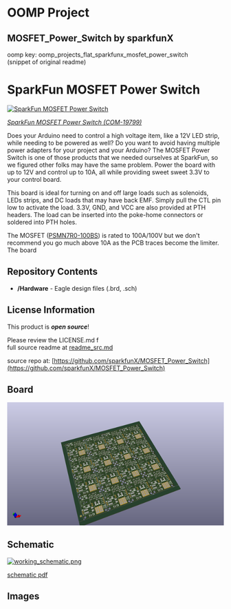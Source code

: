 # OOMP Project  
## MOSFET_Power_Switch  by sparkfunX  
  
oomp key: oomp_projects_flat_sparkfunx_mosfet_power_switch  
(snippet of original readme)  
  
SparkFun MOSFET Power Switch  
========================================  
  
[![SparkFun MOSFET Power Switch](https://cdn.sparkfun.com//assets/parts/1/9/5/0/3/SparkFun_MOSFET_Power_Switch_19799-1.jpg)](https://www.sparkfun.com/products/19799)  
  
[*SparkFun MOSFET Power Switch (COM-19799)*](https://www.sparkfun.com/products/19799)  
  
Does your Arduino need to control a high voltage item, like a 12V LED strip, while needing to be powered as well? Do you want to avoid having multiple power adapters for your project and your Arduino? The MOSFET Power Switch is one of those products that we needed ourselves at SparkFun, so we figured other folks may have the same problem. Power the board with up to 12V and control up to 10A, all while providing sweet sweet 3.3V to your control board.  
  
This board is ideal for turning on and off large loads such as solenoids, LEDs strips, and DC loads that may have back EMF. Simply pull the CTL pin low to activate the load. 3.3V, GND, and VCC are also provided at PTH headers. The load can be inserted into the poke-home connectors or soldered into PTH holes.  
  
The MOSFET ([PSMN7R0-100BS](https://cdn.sparkfun.com/assets/6/9/3/8/1/PSMN7R0-100BS.pdf)) is rated to 100A/100V but we don't recommend you go much above 10A as the PCB traces become the limiter. The board   
  
  
Repository Contents  
-------------------  
  
* **/Hardware** - Eagle design files (.brd, .sch)  
  
License Information  
-------------------  
  
This product is _**open source**_!   
  
Please review the LICENSE.md f  
  full source readme at [readme_src.md](readme_src.md)  
  
source repo at: [https://github.com/sparkfunX/MOSFET_Power_Switch](https://github.com/sparkfunX/MOSFET_Power_Switch)  
## Board  
  
[![working_3d.png](working_3d_600.png)](working_3d.png)  
## Schematic  
  
[![working_schematic.png](working_schematic_600.png)](working_schematic.png)  
  
[schematic pdf](working_schematic.pdf)  
## Images  
